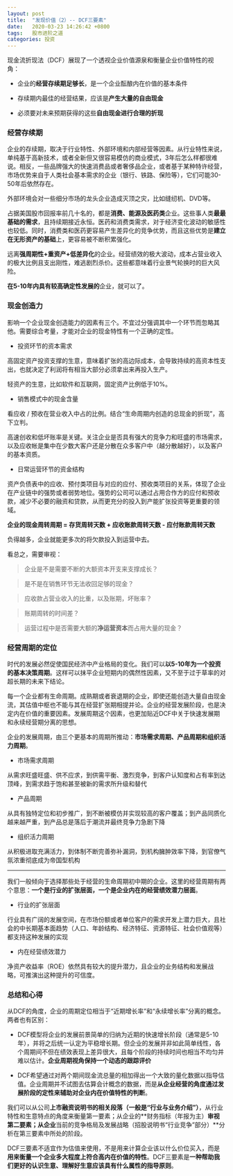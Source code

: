 ```yaml
---
layout: post
title:  "发现价值（2）-- DCF三要素"
date:   2020-03-23 14:26:42 +0800
tags:   股市进阶之道
categories: 投资
---
```


现金流折现法（DCF）展现了一个透视企业价值源泉和衡量企业价值特性的视角：

+ 企业的**经营存续期足够长**，是一个企业酝酿内在价值的基本条件

+ 存续期内最佳的经营结果，应该是**产生大量的自由现金**

+ 必须要对未来预期获得的这些**自由现金进行合理的折现**

### 经营存续期

企业的存续期，取决于行业特性、外部环境和内部经营等因素。从行业特性来说，单纯基于高新技术，或者全新但又很容易模仿的商业模式，3年后怎么样都很难说。相反，一些品牌强大的快速消费品或者奢侈品企业，或者基于某种特许经营，市场优势来自于人类社会基本需求的企业（银行、铁路、保险等），它们可能30-50年后依然存在。

外部环境会对一些细分市场的龙头企业造成灭顶之灾，比如缝纫机、DVD等。

占据美国股市回报率前几十名的，都是**消费、能源及医药类**企业。这些事人类**最最基础的需求**，且持续期接近永恒。医药和消费类需求，对于经济变化波动的敏感性也较低。同时，消费类和医药更容易产生差异化的竞争优势，而且这些优势是**建立在无形资产的基础**上，更容易被不断积累强化。

远离**强周期性+重资产+低差异化**的企业。经营绩效的极大波动，成本占营业收入的极大比例且支出刚性，难逃剧烈杀价。这些都意味着行业景气轮换时的巨大风险。

**在5-10年内具有较高确定性发展的**企业，就可以了。

### 现金创造力

影响一个企业现金创造能力的因素有三个。不宜过分强调其中一个环节而忽略其他。需要综合考量，才能对企业的现金特性有一个正确的定性。

+ 投资环节的资本需求

高固定资产投资支撑的生意，意味着扩张的高边际成本，会导致持续的高资本性支出，也就决定了利润将有相当大部分必须拿出来再投入生产。

轻资产的生意，比如软件和互联网，固定资产比例低于10%。

+ 销售模式中的现金含量

看应收 / 预收在营业收入中占的比例。结合“生命周期内创造的总现金的折现”，高下立判。

高速创收和低坏账率是关键。关注企业是否具有强大的竞争力和旺盛的市场需求，以及应收帐是集中在少数大客户还是分散在众多客户中（越分散越好），以及客户的基本资质。

+ 日常运营环节的资金结构

资产负债表中的应收、预付类项目与对应的应付、预收类项目的关系，体现了企业在产业链中的强势或者弱势地位。强势的公司可以通过占用合作方的应付和预收款，减少不必要的融资和贷款，从而更充分的投入到产能扩张投资等更重要的领域。

**企业的现金周转周期 = 存货周转天数 + 应收账款周转天数 - 应付账款周转天数**

负得越多，企业就能更多次的将欠款投入到运营中去。

看总之，需要审视：

> 企业是不是需要不断的大额资本开支来支撑成长？

> 是不是在销售环节无法收回足够的现金？

> 应收款占营业收入的比重，以及账期，坏账率？

> 账期周转的时间差？

> 运营过程中是否需要大额的**净运营资本**而占用大量的现金？

### 经营周期的定位

时代的发展必然促使国民经济中产业格局的变化。我们可以**以5-10年为一个投资的基本决策周期**。这样可以抹平企业短期内的偶然性因素，又不至于过于草率的对超长期的未来下结论。

每一个企业都有生命周期。成熟期或者衰退期的企业，即使还能创造大量自由现金流，其估值中枢也不能与其在经营扩张期相提并论。企业的经营发展阶段，也是决定内在价值的重要因素。发展周期这个因素，也更加贴近DCF中关于快速发展期和永续经营期分离的思想。

企业的发展周期，由三个更基本的周期所推动：**市场需求周期、产品周期和组织活力周期**。

+ 市场需求周期

从需求旺盛旺盛、供不应求，到供需平衡、激烈竞争，到客户认知度和占有率到达顶峰，到需求趋于饱和甚至被新的需求所升级和替代

+ 产品周期

从具有独特定位和初步推广，到不断被模仿并实现较高的客户覆盖；到产品同质化越来越严重，到产品总是落后于潮流并最终竞争力急剧下降

+ 组织活力周期

从积极进取充满活力，到体制不断完善弥补漏洞，到机构臃肿效率下降，到官僚气氛浓重彻底成为帝国型机构

---

我们一般倾向于选择那些处于经营的生命周期初中期的企业。这里的经营周期有两个意思：**一个是行业的扩张层面，一个是企业内在的经营绩效潜力层面**。

+ 行业的扩张层面

行业具有广阔的发展空间，在市场份额或者单位客户的需求开发上潜力巨大，且社会的中长期基本面趋势（人口、年龄结构、经济特征、资源特征、社会价值观等）都支持这种发展的实现

+ 内在经营绩效潜力

净资产收益率（ROE）依然具有较大的提升潜力，且企业的业务结构和发展战略，可推演出这种提升的可信度。

### 总结和心得

从DCF的角度，企业的周期定位相当于“近期增长率”和“永续增长率”分离的概念。两者也有区别：

+ DCF模型将企业的发展前景简单的归纳为近期的快速增长阶段（通常是5-10年），并将之后统一认定为平稳增长期。但企业的发展并非如此简单线性，各个周期间不但在绩效表现上差异很大，且每个阶段的持续时间也相当不均匀并难以估计。**企业周期视角保持一个动态的跟踪评价**

+ DCF希望通过对两个期间现金流总量的相加得出一个大致的量化数据以指导估值。企业周期并不试图去估算会计概念的数据，而是**从企业经营的角度通过发展阶段的定性来辅助对企业内在价值特性的判断**。

我们可以从公司**上市融资说明书的相关段落（一般是“行业与业务介绍”）**，从行业特性和生意特点的角度来衡量第一要素；从企业的**财务指标（年报为主）**审视第二要素；从企业**当前的竞争格局及发展战略（招股说明书“行业竞争”部分）**分析在第三要素中所处的阶段。

DCF三要素不适宜作为估值来使用，不是用来计算企业该以什么价位买入，而是**用来衡量一个企业多大程度上符合高内在价值的特性**。DCF三要素是**一种帮助我们更好的认识生意、理解好生意应该具有什么属性的指导原则**。